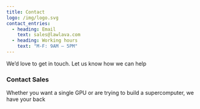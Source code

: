 ```yaml
---
title: Contact
logo: /img/logo.svg
contact_entries:
  - heading: Email
    text: sales@lawlava.com
  - heading: Working hours
    text: "M-F: 9AM – 5PM"
---
```

We’d love to get in touch. Let us know how we can help

<h3 class="f4 b lh-title mb2">Contact Sales</h3>

Whether you want a single GPU or are trying to build a supercomputer, we have your back